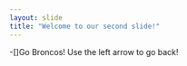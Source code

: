 ```yaml
---
layout: slide
title: "Welcome to our second slide!"
---
```

-[]Go Broncos!
Use the left arrow to go back!
